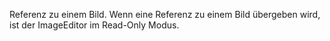 Referenz zu einem Bild. Wenn eine Referenz zu einem Bild übergeben wird, ist der ImageEditor im Read-Only Modus.
